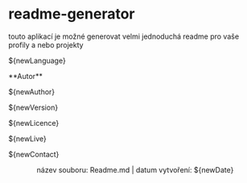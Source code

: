 
# **readme-generator** #

touto aplikací je možné generovat velmi jednoduchá readme pro vaše profily a nebo projekty 

<p align="left"> ${newLanguage} </p>
**Autor**  <p align="left"> ${newAuthor} </p>
<p align="left"> ${newVersion} </p>
<p align="left"> ${newLicence} </p>
<p align="left"> ${newLive} </p>
<p align="left"> ${newContact} </p>
<p align="center"> název souboru: Readme.md |  datum vytvoření: ${newDate} </p>
    